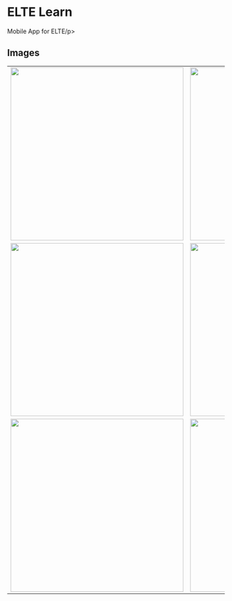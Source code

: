 <h1>ELTE Learn</h1>

<p>Mobile App for ELTE/p>

<h2>Images</h2>

<!--

-->
| | | | |
|:-------------------------:|:-------------------------:|:-------------------------:|:-------------------------|
|<img height="400 px" src=""> | <img height="400 px" src=""> | <img height="400 px" src="">| <img height="400 px" src="">| 
|<img height="400 px" src=""> | <img height="400 px" src=""> | <img height="400 px" src="">| <img height="400 px" src="">| 
|<img height="400 px" src=""> | <img height="400 px" src=""> | <img height="400 px" src="">| <img height="400 px" src="">| 




